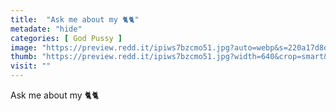 ```yaml
---
title:  "Ask me about my 🐈🐈"
metadate: "hide"
categories: [ God Pussy ]
image: "https://preview.redd.it/ipiws7bzcmo51.jpg?auto=webp&s=220a17d8d94c0674aec70b0cf1e6e7848b68bdef"
thumb: "https://preview.redd.it/ipiws7bzcmo51.jpg?width=640&crop=smart&auto=webp&s=22a246ce69a6bd816865f7f7e70423a114a4773d"
visit: ""
---
```

Ask me about my 🐈🐈
